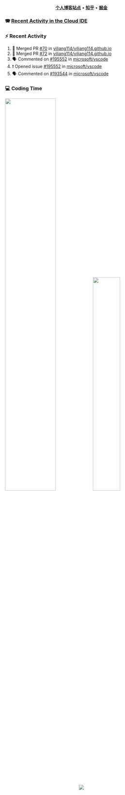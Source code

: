 <p align="center">
    <b><a href="https://yiliang.site">个人博客站点</a></b>
    •
    <b><a href="https://www.zhihu.com/people/Mrz2J">知乎</a></b>
    •
    <b><a href="https://juejin.im/user/2629687542813016">掘金</a></b>
</p>

### :accordion: [Recent Activity in the Cloud IDE](https://github.com/cloud-webide/.github)

### :zap: Recent Activity

<!--START_SECTION:activity-->

1. 🎉 Merged PR [#70](https://github.com/yiliang114/yiliang114.github.io/pull/70) in [yiliang114/yiliang114.github.io](https://github.com/yiliang114/yiliang114.github.io)
2. 🎉 Merged PR [#72](https://github.com/yiliang114/yiliang114.github.io/pull/72) in [yiliang114/yiliang114.github.io](https://github.com/yiliang114/yiliang114.github.io)
3. 🗣 Commented on [#195552](https://github.com/microsoft/vscode/issues/195552#issuecomment-1761237196) in [microsoft/vscode](https://github.com/microsoft/vscode)
4. ❗ Opened issue [#195552](https://github.com/microsoft/vscode/issues/195552) in [microsoft/vscode](https://github.com/microsoft/vscode)
5. 🗣 Commented on [#193544](https://github.com/microsoft/vscode/pull/193544#issuecomment-1752293428) in [microsoft/vscode](https://github.com/microsoft/vscode)

<!--END_SECTION:activity-->

### 💻 Coding Time

<img align="" width="57.5%" src="https://github-readme-stats.vercel.app/api?username=yiliang114&hide_title=true&hide_border=true&show_icons=true&include_all_commits=true&line_height=21&theme=vue-dark&border_radius=0" /><img align="" width="42.4%" src="https://github-readme-stats.vercel.app/api/top-langs/?username=yiliang114&hide_title=true&hide_border=true&layout=compact&theme=vue-dark&border_radius=0" />

<div align="center">
    <img src="https://github-readme-streak-stats.herokuapp.com/?user=yiliang114" />
</div>
